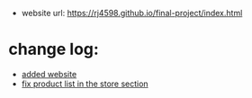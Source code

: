 * website url: https://rj4598.github.io/final-project/index.html

# change log:
* [added website](https://github.com/RJ4598/final-project/commit/48132e4f82a3936732b76dde7b257c74d11f638a)
* [fix product list in the store section]()
